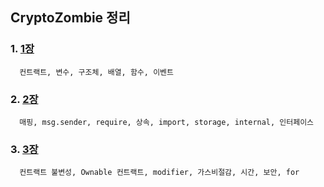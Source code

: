 ## CryptoZombie 정리


### 1. [1장](https://github.com/kps990515/CryptoZombie/tree/master/1장)
      컨트랙트, 변수, 구조체, 배열, 함수, 이벤트

### 2. [2장](https://github.com/kps990515/CryptoZombie/tree/master/2장)
      매핑, msg.sender, require, 상속, import, storage, internal, 인터페이스

### 3. [3장](https://github.com/kps990515/CryptoZombie/tree/master/3장)
      컨트랙트 불변성, Ownable 컨트랙트, modifier, 가스비절감, 시간, 보안, for 